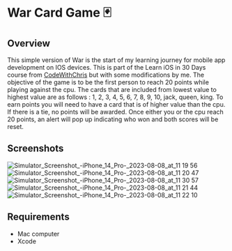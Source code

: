 # War Card Game 🃏

## Overview
This simple version of War is the start of my learning journey for mobile app development on IOS devices. This is part of the Learn iOS in 30 Days course from [CodeWithChris](https://codewithchris.com/) 
but with some modifications by me.
The objective of the game is to be the first person to reach 20 points while playing against the cpu. The cards that are included from lowest value to highest value are as follows :
 1, 2, 3, 4, 5, 6, 7, 8, 9, 10, jack, queen, king. To earn points you will need to have a card that is of higher value than the cpu. If there is a tie, no points will be awarded. Once either you or the cpu
 reach 20 points, an alert will pop up indicating who won and both scores will be reset.

## Screenshots
![Simulator_Screenshot_-_iPhone_14_Pro_-_2023-08-08_at_11 19 56](https://github.com/1Pete3/War-Card-Game/assets/75858369/cd699654-1149-4a43-97a3-458908432d39)
![Simulator_Screenshot_-_iPhone_14_Pro_-_2023-08-08_at_11 20 47](https://github.com/1Pete3/War-Card-Game/assets/75858369/15b6fbcb-e98b-425f-8940-fdfdfd9be653)
![Simulator_Screenshot_-_iPhone_14_Pro_-_2023-08-08_at_11 30 57](https://github.com/1Pete3/War-Card-Game/assets/75858369/820555af-bd3f-4946-849e-68a7fff1dbda)
![Simulator_Screenshot_-_iPhone_14_Pro_-_2023-08-08_at_11 21 44](https://github.com/1Pete3/War-Card-Game/assets/75858369/d5e4527d-9c1d-4280-8580-fcaf01e678ad)
![Simulator_Screenshot_-_iPhone_14_Pro_-_2023-08-08_at_11 22 10](https://github.com/1Pete3/War-Card-Game/assets/75858369/88ee3c1e-9f3c-4921-b220-7e75aa566de7)

## Requirements
- Mac computer
- Xcode




